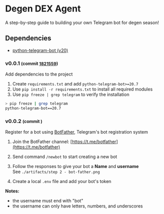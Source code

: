 # Degen DEX Agent
A step-by-step guide to building your own Telegram bot for degen season!


## Dependencies
- [python-telegram-bot (v20)](https://docs.python-telegram-bot.org/en/v20.7/)

### v0.0.1 <small>(commit [1821559](https://github.com/Hero-Development/degen-dex-agent/commit/1821559a1809693c83c69eada2fd658a7ed881ae))</small>
Add dependencies to the project
1. Create `requirements.txt` and add `python-telegram-bot>=20.7`
2. Use `pip install -r requirements.txt` to install all required modules
3. Use `pip freeze | grep telegram` to verify the installation
```bash
> pip freeze | grep telegram
python-telegram-bot==20.7
```


### v0.0.2 <small>(commit []())</small>
Register for a bot using [BotFather](https://core.telegram.org/bots/features#botfather), Telegram's bot registration system

1. Join the BotFather channel: [https://t.me/botfather](https://t.me/botfather)
2. Send command `/newbot` to start creating a new bot
3. Follow the responses to give your bot a **Name** and **username**<br />
See `./artifacts/step 2 - bot-father.png`

4. Create a local `.env` file and add your bot's token

**Notes:**
- the username must end with "bot"<br />
- the username can only have letters, numbers, and underscores<br />